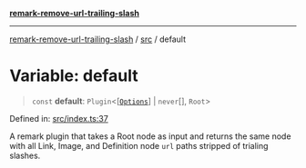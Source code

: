 [**remark-remove-url-trailing-slash**](../../README.md)

***

[remark-remove-url-trailing-slash](../../README.md) / [src](../README.md) / default

# Variable: default

> `const` **default**: `Plugin`\<\[[`Options`](../type-aliases/Options.md)\] \| `never`[], `Root`\>

Defined in: [src/index.ts:37](https://github.com/Xunnamius/unified-utils/blob/cb7fc64dac3d9c7f331f6a8a6d41a910a5dc8019/packages/remark-remove-url-trailing-slash/src/index.ts#L37)

A remark plugin that takes a Root node as input and returns the same node
with all Link, Image, and Definition node `url` paths stripped of
trialing slashes.
